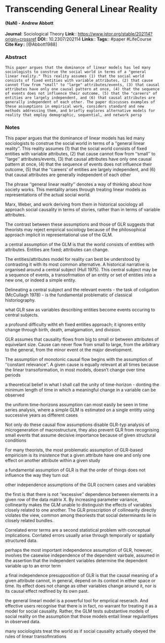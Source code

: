 # Transcending General Linear Reality
#### (NaN) - Andrew Abbott
**Journal**: Sociological Theory
**Link**:: https://www.jstor.org/stable/202114?origin=crossref
**DOI**:: 10.2307/202114
**Links**:: 
**Tags**:: #paper #LifeCourse 
**Cite Key**:: [@Abbott1988]

### Abstract

```
This paper argues that the dominance of linear models has led many sociologists to construe the social world in terms of a "general linear reality." This reality assumes (1) that the social world consists of fixed entities with variable attributes, (2) that cause cannot flow from "small" to "large" attributes/events, (3) that causal attributes have only one causal pattern at once, (4) that the sequence of events does not influence their outcome, (5) that the "careers" of entities are largely independent, and (6) that causal attributes are generally independent of each other. The paper discusses examples of these assumptions in empirical work, considers standard and new methods addressing them, and briefly explores alternative models for reality that employ demographic, sequential, and network persp
```

### Notes

This paper argues that the dominance of linear models has led many sociologists to construe the social world in terms of a ‘‘general linear reality’’. This reality assumes (1) that the social world consists of fixed entities with variable attributes, (2) that cause cannot flow from ‘‘small’’ to ‘‘large’’ attributes/events, (3) that causal attributes have only one causal pattern at once, (4) that the sequence of events does not influence their outcome, (5) that the ‘‘careers’ of entities are largely independent, and (6) that causal attributes are generally independent of each other

The phrase ‘‘general linear reality’’ denotes a way of thinking about how society works. This mentality arises through treating linear models as representations of the actual social world.

Marx, Weber, and work deriving from them in historical sociology all approach social causality in terms of stories, rather than in terms of variable attributes.

The contrast between these assumptions and those of GLR suggests that theorists may reject empirical sociology because of the philosophical approach implicit in representational use of the GLM.

a central assumption of the GLM is that the world consists of entities with attributes. Entities are fixed; attributes can change.

The entities/attributes model for reality can best be understood by contrasting it with its most common alternative. A historical narrative is organised around a central subject (Hull 1975). This central subject may be a sequence of events, a transofrmation of an entity or set of entities into a new one, or indeed a simple entity.

Delineating a central subject and the relevant events - the task of coligation (McCullagh 1978) - is the fundamental problematic of classical historiography.

what GLR saw as variables describing entities become events occuring to central subjects.

a profound difficulty witht eh fixed entities approach; it ignores entity change through birth, death, amalgamation, and division.

GLR assumes that causality flows from big to small or between attributes of equivelant size. Cause can never flow from small to large, from the arbitrary to the general, from the minor event ot the major development.

The assumption of monotonic causal flow begins with the assumption of ‘‘constant relevance’’. A given cause is equally relevant at all times because the linear transoformation, in most models, doesn’t change over time periods

a theoretical belief in what I shall call the unity of time-horizon - donting the minimum length of time in which a meaningful change in a variable can be observed

the uniform time-horizons assumption can most easily be seen in time series analysis, where a simple GLM is estimated on a single entitty using successive years as different cases

Not only do these causal flow assumptions disable GLR-typ analysis of microgeneration of macrostructure, they also prevent GLR from recognising small events that assume decisive importance because of given structural conditions

For many theorists, the most problematic assumption of GLR-based empiricism is its insistence that a given attribute have one and only one effect on another attribute within a given study

a fundamental assumption of GLR is that the order of things does not influence the way they turn out

other independence assumptions of the GLR cocnern cases and variables

the first is that there is not ‘‘excessive’’ dependence between elements in a given row of the data matrix X. By increasing parameter variance, collinearity makes the GLM unable to distinguish the effects of variables closely related to one another. The GLR proscription of collinearity directly violates the view, common among theoriests that social determinants lie in closely related bundles.

Correlated error terms are a second statistical problem with conceptual implications. Corrlated errors usually arise through temporally or spatially structured data.

perhaps the most important independence assumption of GLR, however, involves the casewise independence of the dependent vairbale, assumed in the assertion that the independent variables determine the dependent variable up to an error term

a final independence presupposition of GLR is that the causal meaning of a given attribute cannot, in general, depend on its context in either space or time. Its effect does not change as other variables change around it, nor is its causal effect redfined by its own past.

the general linearl model is a powerful tool for empriical reserach. And effective users recognise that there is in fact, no warrant for treating it as a model for social causality. Rather, the GLM tests substantive models of social reality on the assumption that those models entail linear regularitiyes in observed data.

many sociologists treat the world as if social causality actually obeyed the rules of linear transofmrations